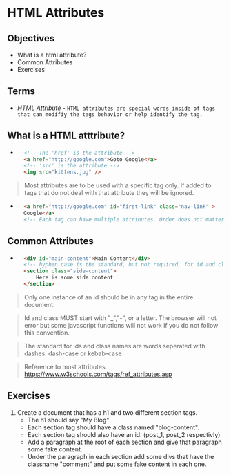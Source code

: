 # HTML Attributes

## Objectives
- What is a html attribute?
- Common Attributes
- Exercises

## Terms
- *HTML Attribute* - `HTML attributes are special words inside of tags that can modifiy the tags behavior or help identify the tag.`

## What is a HTML atttribute?
- ```html
    <!-- The 'href' is the attribute -->
    <a href="http://google.com">Goto Google</a>
    <!-- 'src' is the attribute -->
    <img src="kittens.jpg" />
> Most attributes are to be used with a specific tag only. If added to tags that do not deal with that attribute they will be ignored.
- ```html
    <a href="http://google.com" id="first-link" class="nav-link" >
    Google</a>
    <!-- Each tag can have multiple attributes. Order does not matter. -->
## Common Attributes
- ```html
    <div id="main-content">Main Content</div>
    <!-- hyphen case is the standard, but not required, for id and class names -->
    <section class="side-content">
        Here is some side content
    </section>
>Only one instance of an id should be in any tag in the entire document. 

>Id and class MUST start with "_","-", or a letter. The browser will not error but some javascript functions will not work if you do not follow this convention.

>The standard for ids and class names are words seperated with dashes. dash-case or kebab-case 

> Reference to most attributes. 
https://www.w3schools.com/tags/ref_attributes.asp

## Exercises
1. Create a document that has a h1 and two different section tags.
    - The h1 should say "My Blog"
    - Each section tag should have a class named "blog-content".
    - Each section tag should also have an id. (post_1, post_2 respectivly)
    - Add a paragraph at the root of each section and give that paragraph some fake content.
    - Under the paragraph in each section add some divs that have the classname "comment" and put some fake content in each one.
